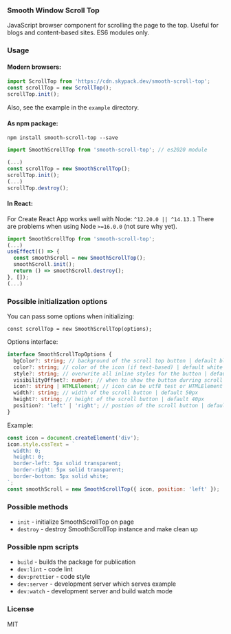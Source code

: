 ### Smooth Window Scroll Top

JavaScript browser component for scrolling the page to the top. Useful for blogs and content-based sites.
ES6 modules only.

### Usage

#### Modern browsers:

```javascript
import ScrollTop from 'https://cdn.skypack.dev/smooth-scroll-top';
const scrollTop = new ScrollTop();
scrollTop.init();
```

Also, see the example in the `example` directory.

#### As npm package:

```
npm install smooth-scroll-top --save
```

```javascript
import SmoothScrollTop from 'smooth-scroll-top'; // es2020 module

(...)
const scrollTop = new SmoothScrollTop();
scrollTop.init();
(...)
scrollTop.destroy();
```

#### In React:

For Create React App works well with Node: `^12.20.0 || ^14.13.1`
There are problems when using Node `>=16.0.0` (not sure why yet).

```javascript
import SmoothScrollTop from 'smooth-scroll-top';
(...)
useEffect(() => {
  const smoothScroll = new SmoothScrollTop();
  smoothScroll.init();
  return () => smoothScroll.destroy();
}, []);
(...)
```

### Possible initialization options

You can pass some options when initializing:

```
const scrollTop = new SmoothScrollTop(options);
```

Options interface:

```typescript
interface SmoothScrollTopOptions {
  bgColor?: string; // background of the scroll top button | default black
  color?: string; // color of the icon (if text-based) | default white
  style?: string; // overwrite all inline styles for the button | default undefined
  visibilityOffset?: number; // when to show the button durring scroll | default 200
  icon?: string | HTMLElement; // icon can be utf8 test or HTMLElement | default &#9650;
  width?: string; // width of the scroll button | default 50px
  height?: string; // height of the scroll button | default 40px
  position?: 'left' | 'right'; // postion of the scroll button | default right
}
```

Example: 

```javascript
const icon = document.createElement('div');
icon.style.cssText = `
  width: 0; 
  height: 0; 
  border-left: 5px solid transparent;
  border-right: 5px solid transparent;
  border-bottom: 5px solid white;
`;
const smoothScroll = new SmoothScrollTop({ icon, position: 'left' });

```

### Possible methods

- `init` - initialize SmoothScrollTop on page
- `destroy` - destroy SmoothScrollTop instance and make clean up

### Possible npm scripts

- `build` - builds the package for publication
- `dev:lint` - code lint
- `dev:prettier` - code style
- `dev:server` - development server which serves example
- `dev:watch` - development server and build watch mode

### License

MIT
